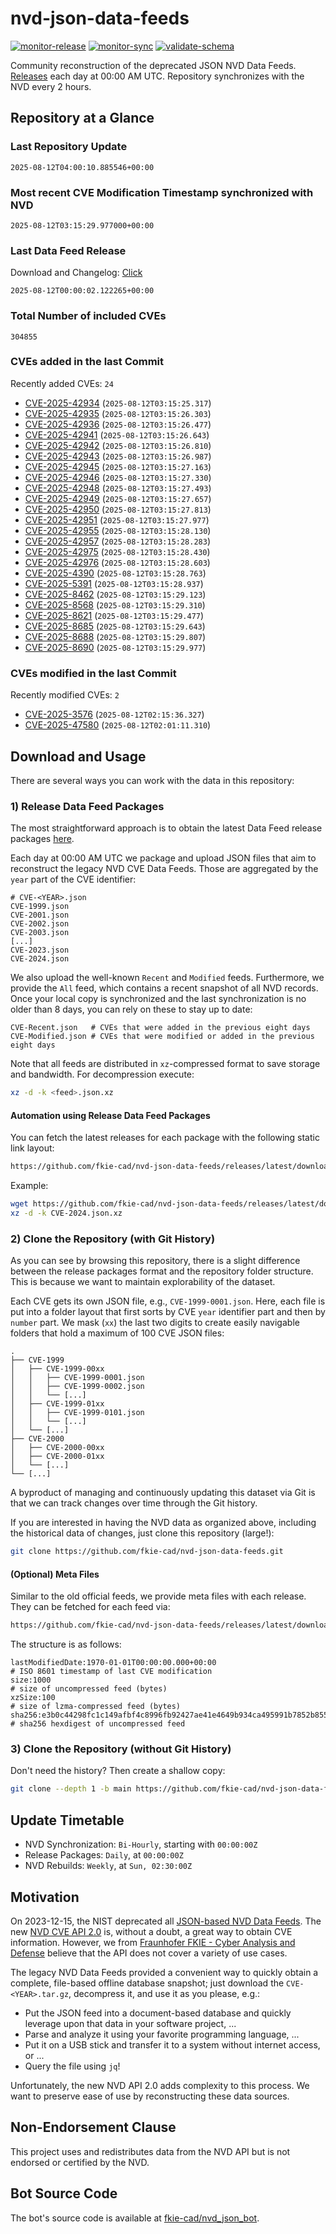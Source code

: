 # nvd-json-data-feeds

[![monitor-release](https://github.com/fkie-cad/nvd-json-data-feeds/actions/workflows/monitor_release.yml/badge.svg)](https://github.com/fkie-cad/nvd-json-data-feeds/actions/workflows/monitor_release.yml)
[![monitor-sync](https://github.com/fkie-cad/nvd-json-data-feeds/actions/workflows/monitor_sync.yml/badge.svg)](https://github.com/fkie-cad/nvd-json-data-feeds/actions/workflows/monitor_sync.yml)
[![validate-schema](https://github.com/fkie-cad/nvd-json-data-feeds/actions/workflows/validate_schema.yml/badge.svg)](https://github.com/fkie-cad/nvd-json-data-feeds/actions/workflows/validate_schema.yml)

Community reconstruction of the deprecated JSON NVD Data Feeds.
[Releases](https://github.com/fkie-cad/nvd-json-data-feeds/releases/latest) each day at 00:00 AM UTC.
Repository synchronizes with the NVD every 2 hours.

## Repository at a Glance

### Last Repository Update

```plain
2025-08-12T04:00:10.885546+00:00
```

### Most recent CVE Modification Timestamp synchronized with NVD

```plain
2025-08-12T03:15:29.977000+00:00
```

### Last Data Feed Release

Download and Changelog: [Click](https://github.com/fkie-cad/nvd-json-data-feeds/releases/latest)

```plain
2025-08-12T00:00:02.122265+00:00
```

### Total Number of included CVEs

```plain
304855
```

### CVEs added in the last Commit

Recently added CVEs: `24`

- [CVE-2025-42934](CVE-2025/CVE-2025-429xx/CVE-2025-42934.json) (`2025-08-12T03:15:25.317`)
- [CVE-2025-42935](CVE-2025/CVE-2025-429xx/CVE-2025-42935.json) (`2025-08-12T03:15:26.303`)
- [CVE-2025-42936](CVE-2025/CVE-2025-429xx/CVE-2025-42936.json) (`2025-08-12T03:15:26.477`)
- [CVE-2025-42941](CVE-2025/CVE-2025-429xx/CVE-2025-42941.json) (`2025-08-12T03:15:26.643`)
- [CVE-2025-42942](CVE-2025/CVE-2025-429xx/CVE-2025-42942.json) (`2025-08-12T03:15:26.810`)
- [CVE-2025-42943](CVE-2025/CVE-2025-429xx/CVE-2025-42943.json) (`2025-08-12T03:15:26.987`)
- [CVE-2025-42945](CVE-2025/CVE-2025-429xx/CVE-2025-42945.json) (`2025-08-12T03:15:27.163`)
- [CVE-2025-42946](CVE-2025/CVE-2025-429xx/CVE-2025-42946.json) (`2025-08-12T03:15:27.330`)
- [CVE-2025-42948](CVE-2025/CVE-2025-429xx/CVE-2025-42948.json) (`2025-08-12T03:15:27.493`)
- [CVE-2025-42949](CVE-2025/CVE-2025-429xx/CVE-2025-42949.json) (`2025-08-12T03:15:27.657`)
- [CVE-2025-42950](CVE-2025/CVE-2025-429xx/CVE-2025-42950.json) (`2025-08-12T03:15:27.813`)
- [CVE-2025-42951](CVE-2025/CVE-2025-429xx/CVE-2025-42951.json) (`2025-08-12T03:15:27.977`)
- [CVE-2025-42955](CVE-2025/CVE-2025-429xx/CVE-2025-42955.json) (`2025-08-12T03:15:28.130`)
- [CVE-2025-42957](CVE-2025/CVE-2025-429xx/CVE-2025-42957.json) (`2025-08-12T03:15:28.283`)
- [CVE-2025-42975](CVE-2025/CVE-2025-429xx/CVE-2025-42975.json) (`2025-08-12T03:15:28.430`)
- [CVE-2025-42976](CVE-2025/CVE-2025-429xx/CVE-2025-42976.json) (`2025-08-12T03:15:28.603`)
- [CVE-2025-4390](CVE-2025/CVE-2025-43xx/CVE-2025-4390.json) (`2025-08-12T03:15:28.763`)
- [CVE-2025-5391](CVE-2025/CVE-2025-53xx/CVE-2025-5391.json) (`2025-08-12T03:15:28.937`)
- [CVE-2025-8462](CVE-2025/CVE-2025-84xx/CVE-2025-8462.json) (`2025-08-12T03:15:29.123`)
- [CVE-2025-8568](CVE-2025/CVE-2025-85xx/CVE-2025-8568.json) (`2025-08-12T03:15:29.310`)
- [CVE-2025-8621](CVE-2025/CVE-2025-86xx/CVE-2025-8621.json) (`2025-08-12T03:15:29.477`)
- [CVE-2025-8685](CVE-2025/CVE-2025-86xx/CVE-2025-8685.json) (`2025-08-12T03:15:29.643`)
- [CVE-2025-8688](CVE-2025/CVE-2025-86xx/CVE-2025-8688.json) (`2025-08-12T03:15:29.807`)
- [CVE-2025-8690](CVE-2025/CVE-2025-86xx/CVE-2025-8690.json) (`2025-08-12T03:15:29.977`)


### CVEs modified in the last Commit

Recently modified CVEs: `2`

- [CVE-2025-3576](CVE-2025/CVE-2025-35xx/CVE-2025-3576.json) (`2025-08-12T02:15:36.327`)
- [CVE-2025-47580](CVE-2025/CVE-2025-475xx/CVE-2025-47580.json) (`2025-08-12T02:01:11.310`)


## Download and Usage

There are several ways you can work with the data in this repository:

### 1) Release Data Feed Packages

The most straightforward approach is to obtain the latest Data Feed release packages [here](https://github.com/fkie-cad/nvd-json-data-feeds/releases/latest).

Each day at 00:00 AM UTC we package and upload JSON files that aim to reconstruct the legacy NVD CVE Data Feeds.
Those are aggregated by the `year` part of the CVE identifier:

```
# CVE-<YEAR>.json
CVE-1999.json
CVE-2001.json
CVE-2002.json
CVE-2003.json
[...]
CVE-2023.json
CVE-2024.json
```

We also upload the well-known `Recent` and `Modified` feeds.
Furthermore, we provide the `All` feed, which contains a recent snapshot of all NVD records.
Once your local copy is synchronized and the last synchronization is no older than 8 days, you can rely on these to stay up to date:

```plain
CVE-Recent.json   # CVEs that were added in the previous eight days
CVE-Modified.json # CVEs that were modified or added in the previous eight days
```

Note that all feeds are distributed in `xz`-compressed format to save storage and bandwidth.
For decompression execute:

```sh
xz -d -k <feed>.json.xz
```

#### Automation using Release Data Feed Packages

You can fetch the latest releases for each package with the following static link layout:

```sh
https://github.com/fkie-cad/nvd-json-data-feeds/releases/latest/download/CVE-<YEAR>.json.xz
```

Example:

```sh
wget https://github.com/fkie-cad/nvd-json-data-feeds/releases/latest/download/CVE-2024.json.xz
xz -d -k CVE-2024.json.xz
```

### 2) Clone the Repository (with Git History)

As you can see by browsing this repository, there is a slight difference between the release packages format and the repository folder structure.
This is because we want to maintain explorability of the dataset.

Each CVE gets its own JSON file, e.g., `CVE-1999-0001.json`.
Here, each file is put into a folder layout that first sorts by CVE `year` identifier part and then by `number` part.
We mask (`xx`) the last two digits to create easily navigable folders that hold a maximum of 100 CVE JSON files:

```plain
.
├── CVE-1999
│   ├── CVE-1999-00xx
│   │   ├── CVE-1999-0001.json
│   │   ├── CVE-1999-0002.json
│   │   └── [...]
│   ├── CVE-1999-01xx
│   │   ├── CVE-1999-0101.json
│   │   └── [...]
│   └── [...]
├── CVE-2000
│   ├── CVE-2000-00xx
│   ├── CVE-2000-01xx
│   └── [...]
└── [...]
```

A byproduct of managing and continuously updating this dataset via Git is that we can track changes over time through the Git history.

If you are interested in having the NVD data as organized above, including the historical data of changes, just clone this repository (large!):

```sh
git clone https://github.com/fkie-cad/nvd-json-data-feeds.git
```

#### (Optional) Meta Files

Similar to the old official feeds, we provide meta files with each release. They can be fetched for each feed via:

```sh
https://github.com/fkie-cad/nvd-json-data-feeds/releases/latest/download/CVE-<YEAR>.meta
```

The structure is as follows:

```plain
lastModifiedDate:1970-01-01T00:00:00.000+00:00                          # ISO 8601 timestamp of last CVE modification
size:1000                                                               # size of uncompressed feed (bytes)
xzSize:100                                                              # size of lzma-compressed feed (bytes)
sha256:e3b0c44298fc1c149afbf4c8996fb92427ae41e4649b934ca495991b7852b855 # sha256 hexdigest of uncompressed feed
```

### 3) Clone the Repository (without Git History)

Don't need the history? Then create a shallow copy:

```sh
git clone --depth 1 -b main https://github.com/fkie-cad/nvd-json-data-feeds.git
```


## Update Timetable

* NVD Synchronization: `Bi-Hourly`, starting with `00:00:00Z`
* Release Packages: `Daily`, at `00:00:00Z`
* NVD Rebuilds: `Weekly`, at `Sun, 02:30:00Z`


## Motivation

On 2023-12-15, the NIST deprecated all [JSON-based NVD Data Feeds](https://nvd.nist.gov/vuln/data-feeds#divRetirementBanner-1).
The new [NVD CVE API 2.0](https://nvd.nist.gov/developers/vulnerabilities) is, without a doubt, a great way to obtain CVE information.
However, we from [Fraunhofer FKIE - Cyber Analysis and Defense](https://www.fkie.fraunhofer.de/en/departments/cad.html) believe that the API does not cover a variety of use cases.

The legacy NVD Data Feeds provided a convenient way to quickly obtain a complete, file-based offline database snapshot; just download the `CVE-<YEAR>.tar.gz`, decompress it, and use it as you please, e.g.:

- Put the JSON feed into a document-based database and quickly leverage upon that data in your software project, ...
- Parse and analyze it using your favorite programming language, ...
- Put it on a USB stick and transfer it to a system without internet access, or ...
- Query the file using `jq`!

Unfortunately, the new NVD API 2.0 adds complexity to this process.
We want to preserve ease of use by reconstructing these data sources.

## Non-Endorsement Clause

This project uses and redistributes data from the NVD API but is not endorsed or certified by the NVD.

## Bot Source Code

The bot's source code is available at [fkie-cad/nvd\_json\_bot](https://github.com/fkie-cad/nvd_json_bot).
